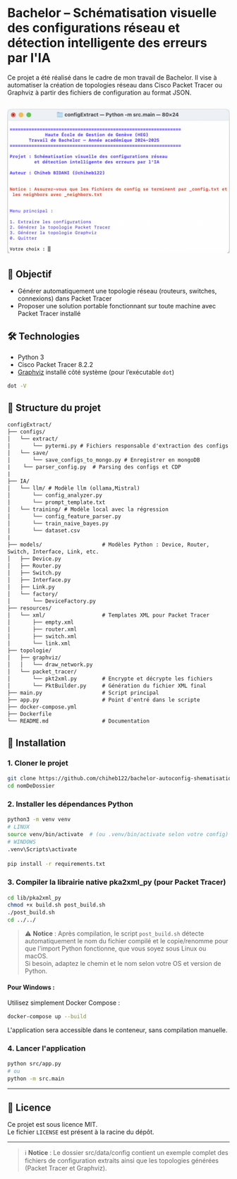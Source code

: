# Bachelor – Schématisation visuelle des configurations réseau et détection intelligente des erreurs par l'IA

Ce projet a été réalisé dans le cadre de mon travail de Bachelor. Il vise à automatiser la création de topologies réseau dans Cisco Packet Tracer ou Graphviz à partir des fichiers de configuration au format JSON.

![Aperçu de l'interface du programme](src/resources/img/interface.png)
---
## 🎯 Objectif

- Générer automatiquement une topologie réseau (routeurs, switches, connexions) dans Packet Tracer
- Proposer une solution portable fonctionnant sur toute machine avec Packet Tracer installé

## 🛠️ Technologies

- Python 3
- Cisco Packet Tracer 8.2.2
- [Graphviz](https://graphviz.org/) installé côté système (pour l’exécutable `dot`)
```bash
dot -V
```

## 📁 Structure du projet

```
configExtract/
├── configs/                   
│   └── extract/
│       └── pytermi.py # Fichiers responsable d'extraction des configs
│   └── save/
│       └── save_configs_to_mongo.py # Enregistrer en mongoDB
|    └── parser_config.py  # Parsing des configs et CDP
|
├── IA/
│   └── llm/ # Modèle llm (ollama,Mistral)
│       └── config_analyzer.py 
│       └── prompt_template.txt
│   └── training/ # Modèle local avec la régression
│       └── config_feature_parser.py 
│       └── train_naive_bayes.py
│       └── dataset.csv 
|
├── models/                   # Modèles Python : Device, Router, Switch, Interface, Link, etc.
│   ├── Device.py
│   ├── Router.py
│   ├── Switch.py
│   ├── Interface.py
│   ├── Link.py
│   └── factory/
│       └── DeviceFactory.py
├── resources/
│   └── xml/                  # Templates XML pour Packet Tracer
│       ├── empty.xml
│       ├── router.xml
│       ├── switch.xml
│       └── link.xml
├── topologie/
│   ├── graphviz/
│   │   └── draw_network.py  
│   └── packet_tracer/
│       └── pkt2xml.py        # Encrypte et décrypte les fichiers 
│       └── PktBuilder.py     # Génération du fichier XML final
├── main.py                   # Script principal
├── app.py                    # Point d'entré dans le scripte
├── docker-compose.yml                   
├── Dockerfile                    
└── README.md                 # Documentation
```

## 🚀 Installation

### 1. Cloner le projet
```bash
git clone https://github.com/chiheb122/bachelor-autoconfig-shematisation
cd nomDeDossier
```

### 2. Installer les dépendances Python
```bash
python3 -m venv venv
# LINUX
source venv/bin/activate  # (ou .venv/bin/activate selon votre config)
# WINDOWS
.venv\Scripts\activate

pip install -r requirements.txt
```

### 3. Compiler la librairie native pka2xml_py (pour Packet Tracer)
```bash
cd lib/pka2xml_py
chmod +x build.sh post_build.sh
./post_build.sh
cd ../../
```
> ⚠️ **Notice** : Après compilation, le script `post_build.sh` détecte automatiquement le nom du fichier compilé et le copie/renomme pour que l'import Python fonctionne, que vous soyez sous Linux ou macOS.  
> Si besoin, adaptez le chemin et le nom selon votre OS et version de Python.

#### Pour Windows :
Utilisez simplement Docker Compose :
```bash
docker-compose up --build
```
L'application sera accessible dans le conteneur, sans compilation manuelle.

### 4. Lancer l'application
```bash
python src/app.py
# ou
python -m src.main
```

---

## 📄 Licence

Ce projet est sous licence MIT.  
Le fichier `LICENSE` est présent à la racine du dépôt.  

---

> ℹ️ **Notice** : Le dossier src/data/config contient un exemple complet des fichiers de configuration extraits ainsi que les topologies générées (Packet Tracer et Graphviz).  
